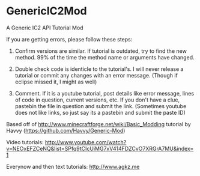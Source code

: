 GenericIC2Mod
=============

A Generic IC2 API Tutorial Mod


If you are getting errors, please follow these steps:

1) Confirm versions are similar. If tutorial is outdated, try to find the new method. 99% of the time the method name or arguments have changed.

2) Double check code is identicle to the tutorial's. I will never release a tutorial or commit any changes with an error message. (Though if eclipse missed it, I might as well)

3) Comment. If it is a youtube tutorial, post details like error message, lines of code in question, current versions, etc. If you don't have a clue, pastebin the file in question and submit the link. (Sometimes youtube does not like links, so just say its a pastebin and submit the paste ID)



Based off of http://www.minecraftforge.net/wiki/Basic_Modding tutorial by Havvy (https://github.com/Havvy/Generic-Mod)

Video tutorials: http://www.youtube.com/watch?v=NEOxEFZCeNQ&list=SPfq9tCIcUiMG7xV414FDZCvO7XRGrA7MU&index=1

Everynow and then text tutorials: http://www.agkz.me
